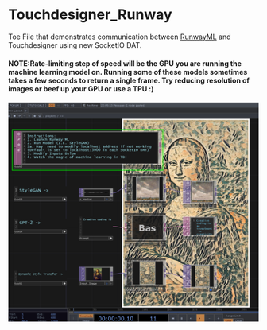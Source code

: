 # Touchdesigner_Runway
Toe File that demonstrates communication between [RunwayML](https://runwayml.com/) and Touchdesigner using new SocketIO DAT. 

#### NOTE:Rate-limiting step of speed will be the GPU you are running the machine learning model on.   Running some of these models sometimes takes a few seconds to return a single frame.  Try reducing resolution of images or beef up your GPU or use a TPU :) 

![Screenshot](screencap.png)
